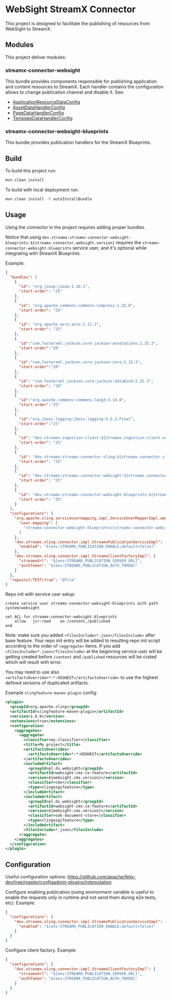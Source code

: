 # WebSight StreamX Connector

This project is designed to facilitate the publishing of resources from WebSight to StreamX.

## Modules

This project deliver modules:

### streamx-connector-websight

This bundle provides components responsible for publishing application and content resources to StreamX.
Each handler contains the configuration allows to change publication channel and disable it.
See:

- [ApplicationResourceDataConfig](./streamx-connector-websight-blueprints/src/main/java/dev/streamx/connector/websight/blueprint/handler/application/ApplicationResourceDataConfig.java)
- [AssetDataHandlerConfig](./streamx-connector-websight-blueprints/src/main/java/dev/streamx/connector/websight/blueprint/handler/content/AssetDataHandlerConfig.java)
- [PageDataHandlerConfig](./streamx-connector-websight-blueprints/src/main/java/dev/streamx/connector/websight/blueprint/handler/content/PageDataHandlerConfig.java)
- [TemplateDataHandlerConfig](./streamx-connector-websight-blueprints/src/main/java/dev/streamx/connector/websight/blueprint/handler/content/TemplateDataHandlerConfig.java)


### streamx-connector-websight-blueprints

This bundle provides publication handlers for the StreamX Blueprints.

## Build

To build this project run:

```bash
mvn clean install
```

To build with local deployment run:

```bash 
mvn clean install -P autoInstallBundle
```

## Usage

Using the connector in the project requires adding proper bundles. 

Notice that using `dev.streamx:streamx-connector-websight-blueprints:${streamx.connector.websight.version}` 
requires the `streamx-connector-websight-blueprints` service user, and it's optional while integrating with StreamX Blueprints.

Example:

```json
{
  "bundles": [
    {
      "id": "org.jsoup:jsoup:1.16.1",
      "start-order": "25"
    },
    {
      "id": "org.apache.commons:commons-compress:1.25.0",
      "start-order": "25"
    },
    {
      "id": "org.apache.avro:avro:1.11.3",
      "start-order": "25"
    },
    {
      "id":"com.fasterxml.jackson.core:jackson-annotations:2.15.3",
      "start-order":"20"
    },
    {
      "id":"com.fasterxml.jackson.core:jackson-core:2.15.3",
      "start-order":"20"
    },
    {
      "id": "com.fasterxml.jackson.core:jackson-databind:2.15.3",
      "start-order": "20"
    },
    {
      "id":"org.apache.commons:commons-lang3:3.14.0",
      "start-order":"25"
    },
    {
      "id":"org.jboss.logging:jboss-logging:3.5.3.Final",
      "start-order":"25"
    },
    {
      "id": "dev.streamx:ingestion-client:${streamx.ingestion-client.version}",
      "start-order": "25"
    },
    {
      "id": "dev.streamx:streamx-connector-sling:${streamx.connector.sling.version}",
      "start-order": "25"
    },
    {
      "id": "dev.streamx:streamx-connector-websight:${streamx.connector.websight.version}",
      "start-order": "25"
    },
    {
      "id": "dev.streamx:streamx-connector-websight-blueprints:${streamx.connector.websight.version}",
      "start-order": "25"
    }
  ],
  "configurations": {
    "org.apache.sling.serviceusermapping.impl.ServiceUserMapperImpl.amended~streamx-connector-websight-blueprints": {
      "user.mapping": [
        "streamx-connector-websight-blueprints=[streamx-connector-websight-blueprints]"
      ]
    },
    "dev.streamx.sling.connector.impl.StreamxPublicationServiceImpl": {
      "enabled": "$[env:STREAMX_PUBLICATION_ENABLE;default=false]"
    },
    "dev.streamx.sling.connector.impl.StreamxClientFactoryImpl": {
      "streamxUrl": "$[env:STREAMX_PUBLICATION_SERVER_URL]",
      "authToken": "$[env:STREAMX_PUBLICATION_AUTH_TOKEN]"
    }
  },
  "repoinit:TEXT|true": "@file"
}

```

Repo init with service user setup:

```
create service user streamx-connector-websight-blueprints with path system/websight

set ACL for streamx-connector-websight-blueprints
    allow   jcr:read    on /content,/published
end
```

Note: make sure you added `<filesInclude>*.json</filesInclude>` after base feature.
Your repo init entry will be added to resulting repo init script according to the order
of `<aggregate>` items. If you add `<filesInclude>*.json</filesInclude>` at the beginning
service user will be getting created before `/content` and `/published` resources will be crated
which will result with error. 

You may need to use also `<artifactsOverride>*:*:HIGHEST</artifactsOverride>` to use the highest defined versions of duplicated artifacts.

Example `slingfeature-maven-plugin` config:

```xml
<plugin>
  <groupId>org.apache.sling</groupId>
  <artifactId>slingfeature-maven-plugin</artifactId>
  <version>1.6.6</version>
  <extensions>true</extensions>
  <configuration>
    <aggregates>
      <aggregate>
        <classifier>my-classifier</classifier>
        <title>My project</title>
        <artifactsOverrides>
          <artifactsOverride>*:*:HIGHEST</artifactsOverride>
        </artifactsOverrides>
        <includeArtifact>
          <groupId>pl.ds.websight</groupId>
          <artifactId>websight-cms-ce-feature</artifactId>
          <version>${websight.cms.version}</version>
          <classifier>cms</classifier>
          <type>slingosgifeature</type>
        </includeArtifact>
        <includeArtifact>
          <groupId>pl.ds.websight</groupId>
          <artifactId>websight-cms-ce-feature</artifactId>
          <version>${websight.cms.version}</version>
          <classifier>oak-document-store</classifier>
          <type>slingosgifeature</type>
        </includeArtifact>
        <filesInclude>*.json</filesInclude>
      </aggregate>
    </aggregates>
  </configuration>
</plugin>
```

## Configuration

Useful configuration options:
https://github.com/apache/felix-dev/tree/master/configadmin-plugins/interpolation

Configure enabling publication (using environment
variable is useful to enable the requests only in runtime and not send them during e2e tests, etc).
Example:

```json
{
  "configurations": {
    "dev.streamx.sling.connector.impl.StreamxPublicationServiceImpl": {
      "enabled": "$[env:STREAMX_PUBLICATION_ENABLE;default=false]"
    }
  }
}
```

Configure client factory.
Example:

```json
{
  "configurations": {
    "dev.streamx.sling.connector.impl.StreamxClientFactoryImpl": {
      "streamxUrl": "$[env:STREAMX_PUBLICATION_SERVER_URL]",
      "authToken": "$[env:STREAMX_PUBLICATION_AUTH_TOKEN]"
    }
  }
}
```